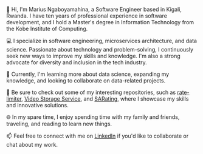👋 Hi, I'm Marius Ngaboyamahina, a Software Engineer based in Kigali, Rwanda. I have ten years of professional experience in software development, and I hold a Master's degree in Information Technology from the Kobe Institute of Computing.

💻 I specialize in software engineering, microservices architecture, and data science. Passionate about technology and problem-solving, I continuously seek new ways to improve my skills and knowledge. I'm also a strong advocate for diversity and inclusion in the tech industry.

🌱 Currently, I'm learning more about data science, expanding my knowledge, and looking to collaborate on data-related projects.

🔭 Be sure to check out some of my interesting repositories, such as [rate-limiter](https://github.com/ntezi/rate-limiter), [Video Storage Service](https://github.com/Ntezi/video-storage-service), and [SARating](https://github.com/ntezi/SARating), where I showcase my skills and innovative solutions.

🌐 In my spare time, I enjoy spending time with my family and friends, traveling, and reading to learn new things.

📫 Feel free to connect with me on [LinkedIn](https://www.linkedin.com/in/ntezi) if you'd like to collaborate or chat about my work.
